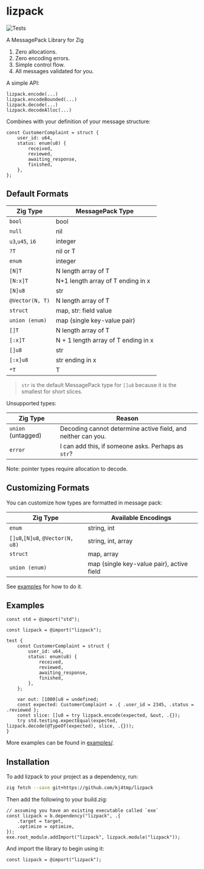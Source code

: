 # lizpack

![Tests](https://github.com/kj4tmp/lizpack/actions/workflows/main.yml/badge.svg)

A MessagePack Library for Zig

1. Zero allocations.
1. Zero encoding errors.
1. Simple control flow.
1. All messages validated for you.

A simple API:

```zig
lizpack.encode(...)
lizpack.encodeBounded(...)
lizpack.decode(...)
lizpack.decodeAlloc(...)
```

Combines with your definition of your message structure:

```zig
const CustomerComplaint = struct {
    user_id: u64,
    status: enum(u8) {
        received,
        reviewed,
        awaiting_response,
        finished,
    },
};
```

## Default Formats

| Zig Type         | MessagePack Type                    |
| ---------------- | ----------------------------------- |
| `bool`           | bool                                |
| `null`           | nil                                 |
| `u3`,`u45`, `i6` | integer                             |
| `?T`             | nil or T                            |
| `enum`           | integer                             |
| `[N]T`           | N length array of T                 |
| `[N:x]T`         | N+1 length array of T ending in x   |
| `[N]u8`          | str                                 |
| `@Vector(N, T)`  | N length array of T                 |
| `struct`         | map, str: field value               |
| `union (enum)`   | map (single key-value pair)         |
| `[]T`            | N length array of T                 |
| `[:x]T`          | N + 1 length array of T ending in x |
| `[]u8`           | str                                 |
| `[:x]u8`         | str ending in x                     |
| `*T`             | T                                   |

> `str` is the default MessagePack type for `[]u8` because it is the smallest for short slices.

Unsupported types:

| Zig Type           | Reason                                                       |
| ------------------ | ------------------------------------------------------------ |
| `union` (untagged) | Decoding cannot determine active field, and neither can you. |
| `error`            | I can add this, if someone asks. Perhaps as `str`?           |

Note: pointer types require allocation to decode.

## Customizing Formats

You can customize how types are formatted in message pack:

| Zig Type                         | Available Encodings                       |
| -------------------------------- | ----------------------------------------- |
| `enum`                           | string, int                               |
| `[]u8`,`[N]u8`, `@Vector(N, u8)` | string, int, array                        |
| `struct`                         | map, array                                |
| `union (enum)`                   | map (single key-value pair), active field |

See [examples](examples/examples.zig) for how to do it.

## Examples

```zig
const std = @import("std");

const lizpack = @import("lizpack");

test {
    const CustomerComplaint = struct {
        user_id: u64,
        status: enum(u8) {
            received,
            reviewed,
            awaiting_response,
            finished,
        },
    };

    var out: [1000]u8 = undefined;
    const expected: CustomerComplaint = .{ .user_id = 2345, .status = .reviewed };
    const slice: []u8 = try lizpack.encode(expected, &out, .{});
    try std.testing.expectEqual(expected, lizpack.decode(@TypeOf(expected), slice, .{}));
}

```

More examples can be found in [examples/](/examples/).

## Installation

To add lizpack to your project as a dependency, run:

```sh
zig fetch --save git+https://github.com/kj4tmp/lizpack
```

Then add the following to your build.zig:

```zig
// assuming you have an existing executable called `exe`
const lizpack = b.dependency("lizpack", .{
    .target = target,
    .optimize = optimize,
});
exe.root_module.addImport("lizpack", lizpack.module("lizpack"));
```

And import the library to begin using it:

```zig
const lizpack = @import("lizpack");
```
